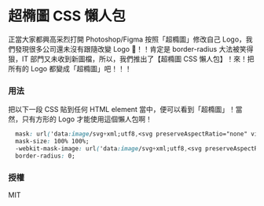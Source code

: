 # 超橢圖 CSS 懶人包

正當大家都興高采烈打開 Photoshop/Figma 按照「超橢圖」修改自己 Logo，我們發現很多公司還未沒有跟隨改變 Logo 🥺！！肯定是 border-radius 大法被笑得狠，IT 部門又未收到新圖檔，所以，我們推出了【超橢圖 CSS 懶人包】！來！把所有的 Logo 都變成「超橢圖」吧！！！

### 用法

把以下一段 CSS 貼到任何 HTML element 當中，便可以看到「超橢圖」！當然，只有方形的 Logo 才能使用這個懶人包啊！

```css
  mask: url('data:image/svg+xml;utf8,<svg preserveAspectRatio="none" viewBox="0 0 200 200" xmlns="http://www.w3.org/2000/svg"><path d="M 0, 100 C 0, 23 23, 0 100, 0 S 200, 23 200, 100 177, 200 100, 200 0, 177 0, 100" fill="white"></path></svg>');
  mask-size: 100% 100%;
  -webkit-mask-image: url('data:image/svg+xml;utf8,<svg preserveAspectRatio="none" viewBox="0 0 200 200" xmlns="http://www.w3.org/2000/svg"><path d="M 0, 100 C 0, 23 23, 0 100, 0 S 200, 23 200, 100 177, 200 100, 200 0, 177 0, 100" fill="white"></path></svg>');
  border-radius: 0;
```

### 授權

MIT